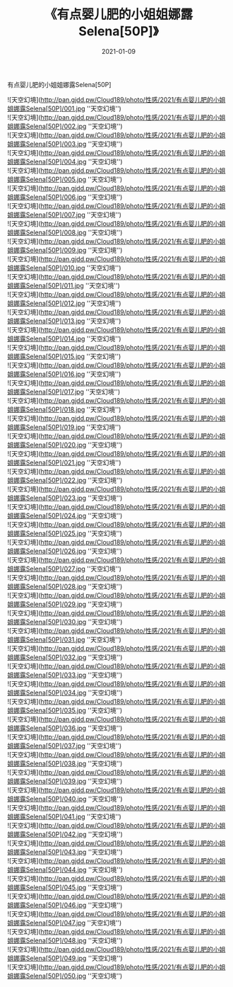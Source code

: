 ﻿---
layout: post
title:  《有点婴儿肥的小姐姐娜露Selena[50P]》
date:   2021-01-09
img: http://pan.gjdd.pw/Cloud189/photo/性感/2021/有点婴儿肥的小姐姐娜露Selena[50P]/000.jpg
categories: [美女, 性感, 泳衣]
---

有点婴儿肥的小姐姐娜露Selena[50P]



![天空幻境](http://pan.gjdd.pw/Cloud189/photo/性感/2021/有点婴儿肥的小姐姐娜露Selena[50P]/001.jpg ''天空幻境'') <br>
![天空幻境](http://pan.gjdd.pw/Cloud189/photo/性感/2021/有点婴儿肥的小姐姐娜露Selena[50P]/002.jpg ''天空幻境'') <br>
![天空幻境](http://pan.gjdd.pw/Cloud189/photo/性感/2021/有点婴儿肥的小姐姐娜露Selena[50P]/003.jpg ''天空幻境'') <br>
![天空幻境](http://pan.gjdd.pw/Cloud189/photo/性感/2021/有点婴儿肥的小姐姐娜露Selena[50P]/004.jpg ''天空幻境'') <br>
![天空幻境](http://pan.gjdd.pw/Cloud189/photo/性感/2021/有点婴儿肥的小姐姐娜露Selena[50P]/005.jpg ''天空幻境'') <br>
![天空幻境](http://pan.gjdd.pw/Cloud189/photo/性感/2021/有点婴儿肥的小姐姐娜露Selena[50P]/006.jpg ''天空幻境'') <br>
![天空幻境](http://pan.gjdd.pw/Cloud189/photo/性感/2021/有点婴儿肥的小姐姐娜露Selena[50P]/007.jpg ''天空幻境'') <br>
![天空幻境](http://pan.gjdd.pw/Cloud189/photo/性感/2021/有点婴儿肥的小姐姐娜露Selena[50P]/008.jpg ''天空幻境'') <br>
![天空幻境](http://pan.gjdd.pw/Cloud189/photo/性感/2021/有点婴儿肥的小姐姐娜露Selena[50P]/009.jpg ''天空幻境'') <br>
![天空幻境](http://pan.gjdd.pw/Cloud189/photo/性感/2021/有点婴儿肥的小姐姐娜露Selena[50P]/010.jpg ''天空幻境'') <br>
![天空幻境](http://pan.gjdd.pw/Cloud189/photo/性感/2021/有点婴儿肥的小姐姐娜露Selena[50P]/011.jpg ''天空幻境'') <br>
![天空幻境](http://pan.gjdd.pw/Cloud189/photo/性感/2021/有点婴儿肥的小姐姐娜露Selena[50P]/012.jpg ''天空幻境'') <br>
![天空幻境](http://pan.gjdd.pw/Cloud189/photo/性感/2021/有点婴儿肥的小姐姐娜露Selena[50P]/013.jpg ''天空幻境'') <br>
![天空幻境](http://pan.gjdd.pw/Cloud189/photo/性感/2021/有点婴儿肥的小姐姐娜露Selena[50P]/014.jpg ''天空幻境'') <br>
![天空幻境](http://pan.gjdd.pw/Cloud189/photo/性感/2021/有点婴儿肥的小姐姐娜露Selena[50P]/015.jpg ''天空幻境'') <br>
![天空幻境](http://pan.gjdd.pw/Cloud189/photo/性感/2021/有点婴儿肥的小姐姐娜露Selena[50P]/016.jpg ''天空幻境'') <br>
![天空幻境](http://pan.gjdd.pw/Cloud189/photo/性感/2021/有点婴儿肥的小姐姐娜露Selena[50P]/017.jpg ''天空幻境'') <br>
![天空幻境](http://pan.gjdd.pw/Cloud189/photo/性感/2021/有点婴儿肥的小姐姐娜露Selena[50P]/018.jpg ''天空幻境'') <br>
![天空幻境](http://pan.gjdd.pw/Cloud189/photo/性感/2021/有点婴儿肥的小姐姐娜露Selena[50P]/019.jpg ''天空幻境'') <br>
![天空幻境](http://pan.gjdd.pw/Cloud189/photo/性感/2021/有点婴儿肥的小姐姐娜露Selena[50P]/020.jpg ''天空幻境'') <br>
![天空幻境](http://pan.gjdd.pw/Cloud189/photo/性感/2021/有点婴儿肥的小姐姐娜露Selena[50P]/021.jpg ''天空幻境'') <br>
![天空幻境](http://pan.gjdd.pw/Cloud189/photo/性感/2021/有点婴儿肥的小姐姐娜露Selena[50P]/022.jpg ''天空幻境'') <br>
![天空幻境](http://pan.gjdd.pw/Cloud189/photo/性感/2021/有点婴儿肥的小姐姐娜露Selena[50P]/023.jpg ''天空幻境'') <br>
![天空幻境](http://pan.gjdd.pw/Cloud189/photo/性感/2021/有点婴儿肥的小姐姐娜露Selena[50P]/024.jpg ''天空幻境'') <br>
![天空幻境](http://pan.gjdd.pw/Cloud189/photo/性感/2021/有点婴儿肥的小姐姐娜露Selena[50P]/025.jpg ''天空幻境'') <br>
![天空幻境](http://pan.gjdd.pw/Cloud189/photo/性感/2021/有点婴儿肥的小姐姐娜露Selena[50P]/026.jpg ''天空幻境'') <br>
![天空幻境](http://pan.gjdd.pw/Cloud189/photo/性感/2021/有点婴儿肥的小姐姐娜露Selena[50P]/027.jpg ''天空幻境'') <br>
![天空幻境](http://pan.gjdd.pw/Cloud189/photo/性感/2021/有点婴儿肥的小姐姐娜露Selena[50P]/028.jpg ''天空幻境'') <br>
![天空幻境](http://pan.gjdd.pw/Cloud189/photo/性感/2021/有点婴儿肥的小姐姐娜露Selena[50P]/029.jpg ''天空幻境'') <br>
![天空幻境](http://pan.gjdd.pw/Cloud189/photo/性感/2021/有点婴儿肥的小姐姐娜露Selena[50P]/030.jpg ''天空幻境'') <br>
![天空幻境](http://pan.gjdd.pw/Cloud189/photo/性感/2021/有点婴儿肥的小姐姐娜露Selena[50P]/031.jpg ''天空幻境'') <br>
![天空幻境](http://pan.gjdd.pw/Cloud189/photo/性感/2021/有点婴儿肥的小姐姐娜露Selena[50P]/032.jpg ''天空幻境'') <br>
![天空幻境](http://pan.gjdd.pw/Cloud189/photo/性感/2021/有点婴儿肥的小姐姐娜露Selena[50P]/033.jpg ''天空幻境'') <br>
![天空幻境](http://pan.gjdd.pw/Cloud189/photo/性感/2021/有点婴儿肥的小姐姐娜露Selena[50P]/034.jpg ''天空幻境'') <br>
![天空幻境](http://pan.gjdd.pw/Cloud189/photo/性感/2021/有点婴儿肥的小姐姐娜露Selena[50P]/035.jpg ''天空幻境'') <br>
![天空幻境](http://pan.gjdd.pw/Cloud189/photo/性感/2021/有点婴儿肥的小姐姐娜露Selena[50P]/036.jpg ''天空幻境'') <br>
![天空幻境](http://pan.gjdd.pw/Cloud189/photo/性感/2021/有点婴儿肥的小姐姐娜露Selena[50P]/037.jpg ''天空幻境'') <br>
![天空幻境](http://pan.gjdd.pw/Cloud189/photo/性感/2021/有点婴儿肥的小姐姐娜露Selena[50P]/038.jpg ''天空幻境'') <br>
![天空幻境](http://pan.gjdd.pw/Cloud189/photo/性感/2021/有点婴儿肥的小姐姐娜露Selena[50P]/039.jpg ''天空幻境'') <br>
![天空幻境](http://pan.gjdd.pw/Cloud189/photo/性感/2021/有点婴儿肥的小姐姐娜露Selena[50P]/040.jpg ''天空幻境'') <br>
![天空幻境](http://pan.gjdd.pw/Cloud189/photo/性感/2021/有点婴儿肥的小姐姐娜露Selena[50P]/041.jpg ''天空幻境'') <br>
![天空幻境](http://pan.gjdd.pw/Cloud189/photo/性感/2021/有点婴儿肥的小姐姐娜露Selena[50P]/042.jpg ''天空幻境'') <br>
![天空幻境](http://pan.gjdd.pw/Cloud189/photo/性感/2021/有点婴儿肥的小姐姐娜露Selena[50P]/043.jpg ''天空幻境'') <br>
![天空幻境](http://pan.gjdd.pw/Cloud189/photo/性感/2021/有点婴儿肥的小姐姐娜露Selena[50P]/044.jpg ''天空幻境'') <br>
![天空幻境](http://pan.gjdd.pw/Cloud189/photo/性感/2021/有点婴儿肥的小姐姐娜露Selena[50P]/045.jpg ''天空幻境'') <br>
![天空幻境](http://pan.gjdd.pw/Cloud189/photo/性感/2021/有点婴儿肥的小姐姐娜露Selena[50P]/046.jpg ''天空幻境'') <br>
![天空幻境](http://pan.gjdd.pw/Cloud189/photo/性感/2021/有点婴儿肥的小姐姐娜露Selena[50P]/047.jpg ''天空幻境'') <br>
![天空幻境](http://pan.gjdd.pw/Cloud189/photo/性感/2021/有点婴儿肥的小姐姐娜露Selena[50P]/048.jpg ''天空幻境'') <br>
![天空幻境](http://pan.gjdd.pw/Cloud189/photo/性感/2021/有点婴儿肥的小姐姐娜露Selena[50P]/049.jpg ''天空幻境'') <br>
![天空幻境](http://pan.gjdd.pw/Cloud189/photo/性感/2021/有点婴儿肥的小姐姐娜露Selena[50P]/050.jpg ''天空幻境'') <br>